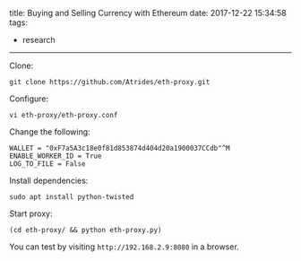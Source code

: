 title: Buying and Selling Currency with Ethereum
date: 2017-12-22 15:34:58
tags:
- research
---


Clone:

```
git clone https://github.com/Atrides/eth-proxy.git
```

Configure:

```
vi eth-proxy/eth-proxy.conf
```

Change the following:

```
WALLET = "0xF7a5A3c18e0f81d853874d404d20a1900037CCdb"^M
ENABLE_WORKER_ID = True
LOG_TO_FILE = False
```

Install dependencies:

```
sudo apt install python-twisted
```

Start proxy:

```
(cd eth-proxy/ && python eth-proxy.py)
```

You can test by visiting `http://192.168.2.9:8080` in a browser.



